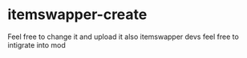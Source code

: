 # itemswapper-create
Feel free to change it and upload it
also itemswapper devs feel free to intigrate into mod
